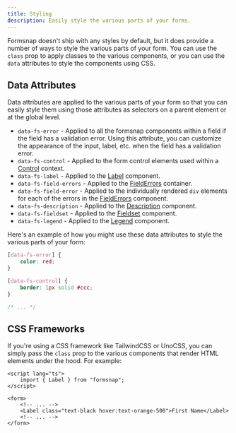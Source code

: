 ```yaml
---
title: Styling
description: Easily style the various parts of your forms.
---
```


Formsnap doesn't ship with any styles by default, but it does provide a number of ways to style the various parts of your form. You can use the `class` prop to apply classes to the various components, or you can use the `data` attributes to style the components using CSS.

## Data Attributes

Data attributes are applied to the various parts of your form so that you can easily style them using those attributes as selectors on a parent element or at the global level.

- `data-fs-error` - Applied to all the formsnap components within a field if the field has a validation error. Using this attribute, you can customize the appearance of the input, label, etc. when the field has a validation error.
- `data-fs-control` - Applied to the form control elements used within a [Control](/docs/components/control) context.
- `data-fs-label` - Applied to the [Label](/docs/components/label) component.
- `data-fs-field-errors` - Applied to the [FieldErrors](/docs/components/validation-error) container.
- `data-fs-field-error` - Applied to the individually rendered `div` elements for each of the errors in the [FieldErrors](/docs/components/validation-error) component.
- `data-fs-description` - Applied to the [Description](/docs/components/description) component.
- `data-fs-fieldset` - Applied to the [Fieldset](/docs/components/fieldset) component.
- `data-fs-legend` - Applied to the [Legend](/docs/components/legend) component.

Here's an example of how you might use these data attributes to style the various parts of your form:

```css title="app.pcss" showLineNumbers
[data-fs-error] {
	color: red;
}

[data-fs-control] {
	border: 1px solid #ccc;
}

/* ... */
```

## CSS Frameworks

If you're using a CSS framework like TailwindCSS or UnoCSS, you can simply pass the `class` prop to the various components that render HTML elements under the hood. For example:

```svelte {7}
<script lang="ts">
	import { Label } from "formsnap";
</script>

<form>
	<!-- ... -->
	<Label class="text-black hover:text-orange-500">First Name</Label>
	<!-- ... -->
</form>
```
